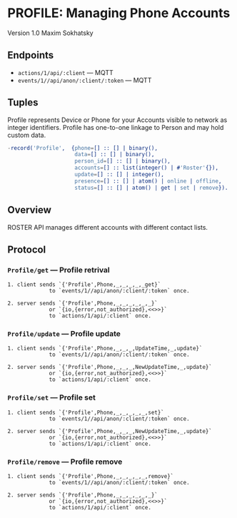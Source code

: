 PROFILE: Managing Phone Accounts
================================

Version 1.0 Maxim Sokhatsky

Endpoints
---------

* `actions/1/api/:client` — MQTT
* `events/1//api/anon/:client/:token` — MQTT

Tuples
------

Profile represents Device or Phone for your Accounts visible to network as integer identifiers.
Profile has one-to-one linkage to Person and may hold custom data.

```erlang
-record('Profile',  {phone=[] :: [] | binary(),
                     data=[] :: [] | binary(),
                     person_id=[] :: [] | binary(),
                     accounts=[] :: list(integer() | #'Roster'{}),
                     update=[] :: [] | integer(),
                     presence=[] :: [] | atom() | online | offline,
                     status=[] :: [] | atom() | get | set | remove}).
```

Overview
--------

ROSTER API manages different accounts with different contact lists.

Protocol
--------

### `Profile/get` — Profile retrival

```
1. client sends `{'Profile',Phone,_,_,_,_,_get}`
             to `events/1//api/anon/:client/:token` once.
```

```
2. server sends `{'Profile',Phone,_,_,_,_,_,_}`
             or `{io,{error,not_authorized},<<>>}`
             to `actions/1/api/:client` once.
```

### `Profile/update` — Profile update

```
1. client sends `{'Profile',Phone,_,_,_,UpdateTime,_,update}`
             to `events/1//api/anon/:client/:token` once.
```

```
2. server sends `{'Profile',Phone,_,_,_,NewUpdateTime,_,update}`
             or `{io,{error,not_authorized},<<>>}`
             to `actions/1/api/:client` once.
```

### `Profile/set` — Profile set

```
1. client sends `{'Profile',Phone,_,_,_,_,_,set}`
             to `events/1//api/anon/:client/:token` once.
```

```
2. server sends `{'Profile',Phone,_,_,_,NewUpdateTime,_,update}`
             or `{io,{error,not_authorized},<<>>}`
             to `actions/1/api/:client` once.
```

### `Profile/remove` — Profile remove

```
1. client sends `{'Profile',Phone,_,_,_,_,_,remove}`
             to `events/1//api/anon/:client/:token` once.
```

```
2. server sends `{'Profile',Phone,_,_,_,_,_,_}`
             or `{io,{error,not_authorized},<<>>}`
             to `actions/1/api/:client` once.
```
